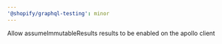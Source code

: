 ```yaml
---
'@shopify/graphql-testing': minor
---
```


Allow assumeImmutableResults results to be enabled on the apollo client
